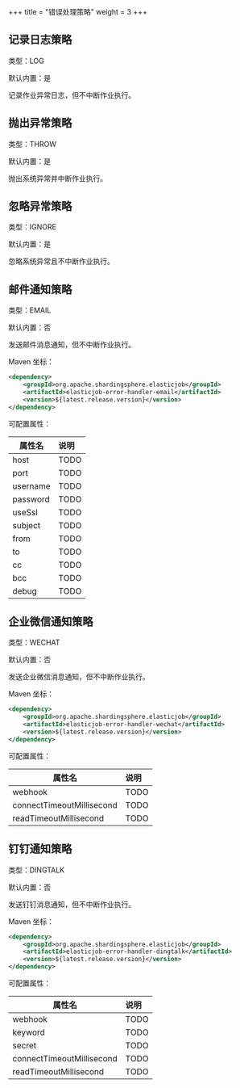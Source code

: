 +++
title = "错误处理策略"
weight = 3
+++

## 记录日志策略

类型：LOG

默认内置：是

记录作业异常日志，但不中断作业执行。

## 抛出异常策略

类型：THROW

默认内置：是

抛出系统异常并中断作业执行。

## 忽略异常策略

类型：IGNORE

默认内置：是

忽略系统异常且不中断作业执行。

## 邮件通知策略

类型：EMAIL

默认内置：否

发送邮件消息通知，但不中断作业执行。

Maven 坐标：

```xml
<dependency>
    <groupId>org.apache.shardingsphere.elasticjob</groupId>
    <artifactId>elasticjob-error-handler-email</artifactId>
    <version>${latest.release.version}</version>
</dependency>
```

可配置属性：

| 属性名    | 说明        |
| -------- |:----------- |
| host     | TODO        |
| port     | TODO        |
| username | TODO        |
| password | TODO        |
| useSsl   | TODO        |
| subject  | TODO        |
| from     | TODO        |
| to       | TODO        |
| cc       | TODO        |
| bcc      | TODO        |
| debug    | TODO        |

## 企业微信通知策略

类型：WECHAT

默认内置：否

发送企业微信消息通知，但不中断作业执行。

Maven 坐标：

```xml
<dependency>
    <groupId>org.apache.shardingsphere.elasticjob</groupId>
    <artifactId>elasticjob-error-handler-wechat</artifactId>
    <version>${latest.release.version}</version>
</dependency>
```

可配置属性：

| 属性名                     | 说明        |
| ------------------------- |:----------- |
| webhook                   | TODO        |
| connectTimeoutMillisecond | TODO        |
| readTimeoutMillisecond    | TODO        |

## 钉钉通知策略

类型：DINGTALK

默认内置：否

发送钉钉消息通知，但不中断作业执行。

Maven 坐标：

```xml
<dependency>
    <groupId>org.apache.shardingsphere.elasticjob</groupId>
    <artifactId>elasticjob-error-handler-dingtalk</artifactId>
    <version>${latest.release.version}</version>
</dependency>
```

可配置属性：

| 属性名                     | 说明        |
| ------------------------- |:----------- |
| webhook                   | TODO        |
| keyword                   | TODO        |
| secret                    | TODO        |
| connectTimeoutMillisecond | TODO        |
| readTimeoutMillisecond    | TODO        |
